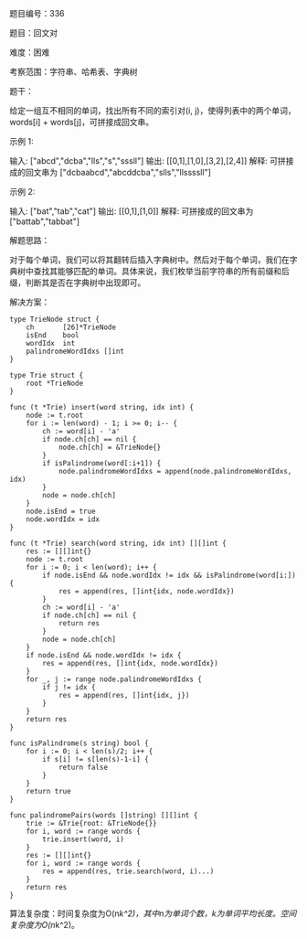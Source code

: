 题目编号：336

题目：回文对

难度：困难

考察范围：字符串、哈希表、字典树

题干：

给定一组互不相同的单词，找出所有不同的索引对(i, j)，使得列表中的两个单词，words[i] + words[j]，可拼接成回文串。

示例 1:

输入: ["abcd","dcba","lls","s","sssll"]
输出: [[0,1],[1,0],[3,2],[2,4]] 
解释: 可拼接成的回文串为 ["dcbaabcd","abcddcba","slls","llssssll"]

示例 2:

输入: ["bat","tab","cat"]
输出: [[0,1],[1,0]] 
解释: 可拼接成的回文串为 ["battab","tabbat"]

解题思路：

对于每个单词，我们可以将其翻转后插入字典树中。然后对于每个单词，我们在字典树中查找其能够匹配的单词。具体来说，我们枚举当前字符串的所有前缀和后缀，判断其是否在字典树中出现即可。

解决方案：

```
type TrieNode struct {
    ch       [26]*TrieNode
    isEnd    bool
    wordIdx  int
    palindromeWordIdxs []int
}

type Trie struct {
    root *TrieNode
}

func (t *Trie) insert(word string, idx int) {
    node := t.root
    for i := len(word) - 1; i >= 0; i-- {
        ch := word[i] - 'a'
        if node.ch[ch] == nil {
            node.ch[ch] = &TrieNode{}
        }
        if isPalindrome(word[:i+1]) {
            node.palindromeWordIdxs = append(node.palindromeWordIdxs, idx)
        }
        node = node.ch[ch]
    }
    node.isEnd = true
    node.wordIdx = idx
}

func (t *Trie) search(word string, idx int) [][]int {
    res := [][]int{}
    node := t.root
    for i := 0; i < len(word); i++ {
        if node.isEnd && node.wordIdx != idx && isPalindrome(word[i:]) {
            res = append(res, []int{idx, node.wordIdx})
        }
        ch := word[i] - 'a'
        if node.ch[ch] == nil {
            return res
        }
        node = node.ch[ch]
    }
    if node.isEnd && node.wordIdx != idx {
        res = append(res, []int{idx, node.wordIdx})
    }
    for _, j := range node.palindromeWordIdxs {
        if j != idx {
            res = append(res, []int{idx, j})
        }
    }
    return res
}

func isPalindrome(s string) bool {
    for i := 0; i < len(s)/2; i++ {
        if s[i] != s[len(s)-1-i] {
            return false
        }
    }
    return true
}

func palindromePairs(words []string) [][]int {
    trie := &Trie{root: &TrieNode{}}
    for i, word := range words {
        trie.insert(word, i)
    }
    res := [][]int{}
    for i, word := range words {
        res = append(res, trie.search(word, i)...)
    }
    return res
}
```

算法复杂度：时间复杂度为O(n*k^2)，其中n为单词个数，k为单词平均长度。空间复杂度为O(n*k^2)。